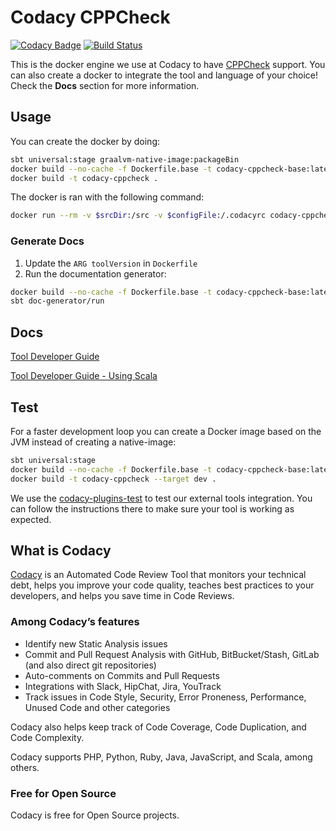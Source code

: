 # Codacy CPPCheck

[![Codacy Badge](https://api.codacy.com/project/badge/Grade/3bd4fdde0b9b43dd9aead3130d370c5d)](https://www.codacy.com/gh/codacy/codacy-cppcheck?utm_source=github.com&amp;utm_medium=referral&amp;utm_content=codacy/codacy-cppcheck&amp;utm_campaign=Badge_Grade)
[![Build Status](https://circleci.com/gh/codacy/codacy-cppcheck.svg?style=shield&circle-token=:circle-token)](https://circleci.com/gh/codacy/codacy-cppcheck)

This is the docker engine we use at Codacy to have [CPPCheck](http://cppcheck.sourceforge.net) support.
You can also create a docker to integrate the tool and language of your choice!
Check the **Docs** section for more information.

## Usage

You can create the docker by doing:

```bash
sbt universal:stage graalvm-native-image:packageBin
docker build --no-cache -f Dockerfile.base -t codacy-cppcheck-base:latest .
docker build -t codacy-cppcheck .
```

The docker is ran with the following command:

```bash
docker run --rm -v $srcDir:/src -v $configFile:/.codacyrc codacy-cppcheck
```

### Generate Docs

1. Update the `ARG toolVersion` in `Dockerfile`
2. Run the documentation generator:

```bash
docker build --no-cache -f Dockerfile.base -t codacy-cppcheck-base:latest .
sbt doc-generator/run
```

## Docs

[Tool Developer Guide](https://support.codacy.com/hc/en-us/articles/207994725-Tool-Developer-Guide)

[Tool Developer Guide - Using Scala](https://support.codacy.com/hc/en-us/articles/207280379-Tool-Developer-Guide-Using-Scala)

## Test

For a faster development loop you can create a Docker image based on the JVM instead of creating a native-image:

```bash
sbt universal:stage
docker build --no-cache -f Dockerfile.base -t codacy-cppcheck-base:latest .
docker build -t codacy-cppcheck --target dev .
```

We use the [codacy-plugins-test](https://github.com/codacy/codacy-plugins-test) to test our external tools integration.
You can follow the instructions there to make sure your tool is working as expected.

## What is Codacy

[Codacy](https://www.codacy.com/) is an Automated Code Review Tool that monitors your technical debt, helps you improve your code quality, teaches best practices to your developers, and helps you save time in Code Reviews.

### Among Codacy’s features

- Identify new Static Analysis issues
- Commit and Pull Request Analysis with GitHub, BitBucket/Stash, GitLab (and also direct git repositories)
- Auto-comments on Commits and Pull Requests
- Integrations with Slack, HipChat, Jira, YouTrack
- Track issues in Code Style, Security, Error Proneness, Performance, Unused Code and other categories

Codacy also helps keep track of Code Coverage, Code Duplication, and Code Complexity.

Codacy supports PHP, Python, Ruby, Java, JavaScript, and Scala, among others.

### Free for Open Source

Codacy is free for Open Source projects.
